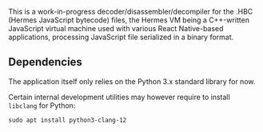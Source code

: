 This is a work-in-progress decoder/disassembler/decompiler for the .HBC (Hermes JavaScript bytecode) files, the Hermes VM being a C++-written JavaScript virtual machine used with various React Native-based applications, processing JavaScript file serialized in a binary format.

## Dependencies

The application itself only relies on the Python 3.x standard library for now.

Certain internal development utilities may however require to install `libclang` for Python:

```
sudo apt install python3-clang-12
```
